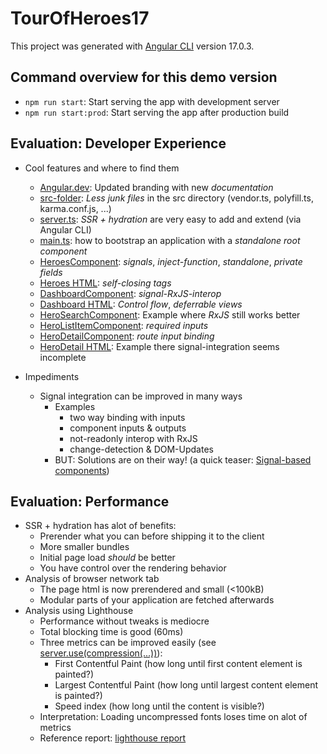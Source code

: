 # TourOfHeroes17

This project was generated with [Angular CLI](https://github.com/angular/angular-cli) version 17.0.3.

## Command overview for this demo version

- `npm run start`: Start serving the app with development server
- `npm run start:prod`: Start serving the app after production build

## Evaluation: Developer Experience

- Cool features and where to find them

  - [Angular.dev](https://angular.dev): Updated branding with new _documentation_
  - [src-folder](./src/): _Less junk files_ in the src directory (vendor.ts, polyfill.ts, karma.conf.js, ...)
  - [server.ts](./server.ts): _SSR + hydration_ are very easy to add and extend (via Angular CLI)
  - [main.ts](./src/main.ts): how to bootstrap an application with a _standalone root component_
  - [HeroesComponent](./src/app/heroes/heroes.component.ts): _signals_, _inject-function_, _standalone_, _private fields_
  - [Heroes HTML](./src/app/heroes/heroes.component.html): _self-closing tags_
  - [DashboardComponent](./src/app/dashboard/dashboard.component.ts): _signal-RxJS-interop_
  - [Dashboard HTML](./src/app/dashboard/dashboard.component.html): _Control flow_, _deferrable views_
  - [HeroSearchComponent](./src/app/hero-search/hero-search.component.ts): Example where _RxJS_ still works better
  - [HeroListItemComponent](./src/app/hero-list-item/hero-list-item.component.ts): _required inputs_
  - [HeroDetailComponent](./src/app/hero-detail/hero-detail.component.ts): _route input binding_
  - [HeroDetail HTML](./src/app/hero-detail/hero-detail.component.html): Example there signal-integration seems incomplete

- Impediments
  - Signal integration can be improved in many ways
    - Examples
      - two way binding with inputs
      - component inputs & outputs
      - not-readonly interop with RxJS
      - change-detection & DOM-Updates
    - BUT: Solutions are on their way! (a quick teaser: [Signal-based components](https://github.com/angular/angular/discussions/49682))

## Evaluation: Performance

- SSR + hydration has alot of benefits:
  - Prerender what you can before shipping it to the client
  - More smaller bundles
  - Initial page load _should_ be better
  - You have control over the rendering behavior
- Analysis of browser network tab
  - The page html is now prerendered and small (<100kB)
  - Modular parts of your application are fetched afterwards
- Analysis using Lighthouse
  - Performance without tweaks is mediocre
  - Total blocking time is good (60ms)
  - Three metrics can be improved easily (see [server.use(compression(...))](./server.ts)):
    - First Contentful Paint (how long until first content element is painted?)
    - Largest Contentful Paint (how long until largest content element is painted?)
    - Speed index (how long until the content is visible?)
  - Interpretation: Loading uncompressed fonts loses time on alot of metrics
  - Reference report: [lighthouse report](./lighthouse_reference_report.html)
